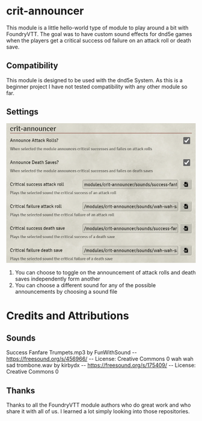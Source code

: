 # crit-announcer
This module is a little hello-world type of module to play around a bit with FoundryVTT. 
The goal was to have custom sound effects for dnd5e games when the players get a critical success od failure on an attack roll or death save. 

## Compatibility
This module is designed to be used with the dnd5e System. As this is a beginner project I have not tested compatibility with any other module so far. 

## Settings
![alt text](settings.png)

1. You can choose to toggle on the announcement of attack rolls and death saves independently form another
2. You can choose a different sound for any of the possible announcements by choosing a sound file 

# Credits and Attributions

## Sounds
Success Fanfare Trumpets.mp3 by FunWithSound -- https://freesound.org/s/456966/ -- License: Creative Commons 0
wah wah sad trombone.wav by kirbydx -- https://freesound.org/s/175409/ -- License: Creative Commons 0

## Thanks
Thanks to all the FoundryVTT module authors who do great work and who share it with all of us. I learned a lot simply looking into those repositories.  